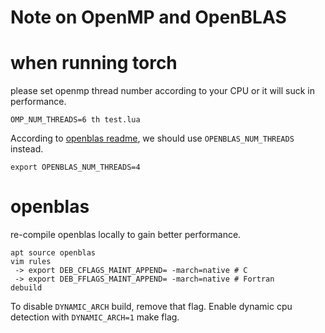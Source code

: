 Note on OpenMP and OpenBLAS
===

# when running torch
please set openmp thread number according to your CPU or it will suck in performance.
```
OMP_NUM_THREADS=6 th test.lua
```

According to [openblas readme](https://github.com/xianyi/OpenBLAS#set-the-number-of-threads-with-environment-variables), we should use `OPENBLAS_NUM_THREADS` instead.

```
export OPENBLAS_NUM_THREADS=4
```

# openblas

re-compile openblas locally to gain better performance.

```
apt source openblas
vim rules
 -> export DEB_CFLAGS_MAINT_APPEND= -march=native # C
 -> export DEB_FFLAGS_MAINT_APPEND= -march=native # Fortran
debuild
```

To disable `DYNAMIC_ARCH` build, remove that flag. Enable dynamic
cpu detection with `DYNAMIC_ARCH=1` make flag.
